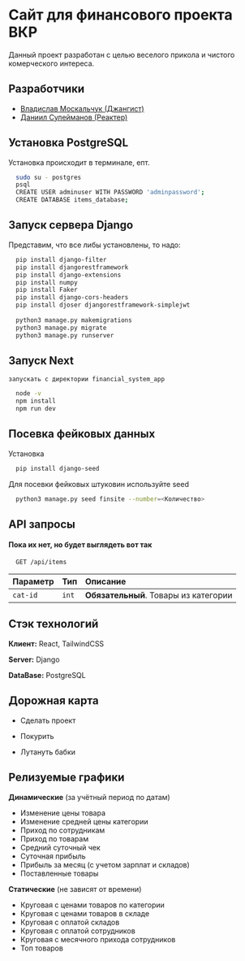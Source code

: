
# Сайт для финансового проекта ВКР

Данный проект разработан с целью веселого прикола и чистого комерческого интереса.


## Разработчики

- [Владислав Москальчук (Джангист)](https://github.com/mmvvrr)
- [Даниил Сулейманов (Реактер)](https://github.com/CyberKolyn)


## Установка PostgreSQL

Установка происходит в терминале, епт.

```bash
  sudo su - postgres
  psql
  CREATE USER adminuser WITH PASSWORD 'adminpassword';
  CREATE DATABASE items_database;
```

## Запуск сервера Django

Представим, что все либы установлены, то надо:

```bash
  pip install django-filter
  pip install djangorestframework
  pip install django-extensions
  pip install numpy
  pip install Faker
  pip install django-cors-headers
  pip install djoser djangorestframework-simplejwt
  
  python3 manage.py makemigrations
  python3 manage.py migrate
  python3 manage.py runserver
```


## Запуск Next
    запускать с директории financial_system_app
```bash
  node -v
  npm install
  npm run dev
```

## Посевка фейковых данных

Установка

```bash
  pip install django-seed
```

Для посевки фейковых штуковин используйте seed

```bash
  python3 manage.py seed finsite --number=<Количество>
```
## API запросы

#### Пока их нет, но будет выглядеть вот так

```http
  GET /api/items
```

| Параметр | Тип     | Описание                |
| :-------- | :------- | :------------------------- |
| `cat-id` | `int` | **Обязательный**. Товары из категории |



## Стэк технологий

**Клиент:** React, TailwindCSS

**Server:** Django

**DataBase:** PostgreSQL

## Дорожная карта

- Сделать проект

- Покурить

- Лутануть бабки

## Релизуемые графики

**Динамические** (за учётный период по датам) 
- Изменение цены товара
- Изменение средней цены категории
- Приход по сотрудникам
- Приход по товарам
- Средний суточный чек
- Суточная прибыль
- Прибыль за месяц (с учетом зарплат и складов)
- Поставленные товары

**Статические** (не зависят от времени)
- Круговая с ценами товаров по категории
- Круговая с ценами товаров в складе
- Круговая с оплатой складов
- Круговая с оплатой сотрудников
- Круговая с месячного прихода сотрудников
- Топ товаров


